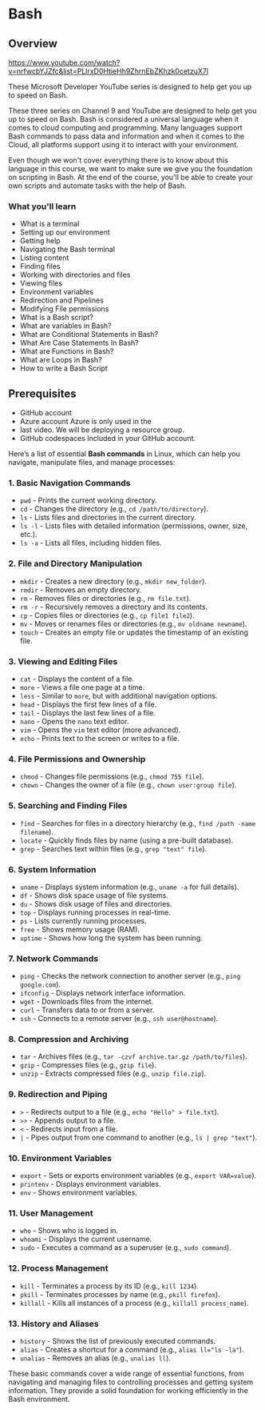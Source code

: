 # Bash 
## Overview

https://www.youtube.com/watch?v=nrfwcbYJZfc&list=PLlrxD0HtieHh9ZhrnEbZKhzk0cetzuX7l

These Microsoft Developer YouTube series is designed to help get you up to speed on Bash.

These three series on Channel 9 and YouTube are designed to help get you up to speed on Bash. Bash is considered a universal language when it comes to cloud computing and programming. Many languages support Bash commands to pass data and information and when it comes to the Cloud, all platforms support using it to interact with your environment.

Even though we won't cover everything there is to know about this language in this course, we want to make sure we give you the foundation on scripting in Bash. At the end of the course, you'll be able to create your own scripts and automate tasks with the help of Bash.

### What you'll learn

   - What is a terminal
   - Setting up our environment
   - Getting help
   - Navigating the Bash terminal
   - Listing content
   - Finding files
   - Working with directories and files
   - Viewing files
   - Environment variables
   - Redirection and Pipelines
   - Modifying File permissions
   - What is a Bash script?
   - What are variables in Bash?
   - What are Conditional Statements in Bash?
   - What Are Case Statements In Bash?
   - What are Functions in Bash?
   - What are Loops in Bash?
   - How to write a Bash Script

## Prerequisites

   - GitHub account
   - Azure account Azure is only used in the  
   - last video. We will be deploying a resource group.
   - GitHub codespaces Included in your GitHub account.



Here’s a list of essential **Bash commands** in Linux, which can help you navigate, manipulate files, and manage processes:

### 1. **Basic Navigation Commands**
   - `pwd` - Prints the current working directory.
   - `cd` - Changes the directory (e.g., `cd /path/to/directory`).
   - `ls` - Lists files and directories in the current directory.
   - `ls -l` - Lists files with detailed information (permissions, owner, size, etc.).
   - `ls -a` - Lists all files, including hidden files.

### 2. **File and Directory Manipulation**
   - `mkdir` - Creates a new directory (e.g., `mkdir new_folder`).
   - `rmdir` - Removes an empty directory.
   - `rm` - Removes files or directories (e.g., `rm file.txt`).
   - `rm -r` - Recursively removes a directory and its contents.
   - `cp` - Copies files or directories (e.g., `cp file1 file2`).
   - `mv` - Moves or renames files or directories (e.g., `mv oldname newname`).
   - `touch` - Creates an empty file or updates the timestamp of an existing file.

### 3. **Viewing and Editing Files**
   - `cat` - Displays the content of a file.
   - `more` - Views a file one page at a time.
   - `less` - Similar to `more`, but with additional navigation options.
   - `head` - Displays the first few lines of a file.
   - `tail` - Displays the last few lines of a file.
   - `nano` - Opens the `nano` text editor.
   - `vim` - Opens the `vim` text editor (more advanced).
   - `echo` - Prints text to the screen or writes to a file.

### 4. **File Permissions and Ownership**
   - `chmod` - Changes file permissions (e.g., `chmod 755 file`).
   - `chown` - Changes the owner of a file (e.g., `chown user:group file`).

### 5. **Searching and Finding Files**
   - `find` - Searches for files in a directory hierarchy (e.g., `find /path -name filename`).
   - `locate` - Quickly finds files by name (using a pre-built database).
   - `grep` - Searches text within files (e.g., `grep "text" file`).

### 6. **System Information**
   - `uname` - Displays system information (e.g., `uname -a` for full details).
   - `df` - Shows disk space usage of file systems.
   - `du` - Shows disk usage of files and directories.
   - `top` - Displays running processes in real-time.
   - `ps` - Lists currently running processes.
   - `free` - Shows memory usage (RAM).
   - `uptime` - Shows how long the system has been running.

### 7. **Network Commands**
   - `ping` - Checks the network connection to another server (e.g., `ping google.com`).
   - `ifconfig` - Displays network interface information.
   - `wget` - Downloads files from the internet.
   - `curl` - Transfers data to or from a server.
   - `ssh` - Connects to a remote server (e.g., `ssh user@hostname`).

### 8. **Compression and Archiving**
   - `tar` - Archives files (e.g., `tar -czvf archive.tar.gz /path/to/files`).
   - `gzip` - Compresses files (e.g., `gzip file`).
   - `unzip` - Extracts compressed files (e.g., `unzip file.zip`).

### 9. **Redirection and Piping**
   - `>` - Redirects output to a file (e.g., `echo "Hello" > file.txt`).
   - `>>` - Appends output to a file.
   - `<` - Redirects input from a file.
   - `|` - Pipes output from one command to another (e.g., `ls | grep "text"`).

### 10. **Environment Variables**
   - `export` - Sets or exports environment variables (e.g., `export VAR=value`).
   - `printenv` - Displays environment variables.
   - `env` - Shows environment variables.

### 11. **User Management**
   - `who` - Shows who is logged in.
   - `whoami` - Displays the current username.
   - `sudo` - Executes a command as a superuser (e.g., `sudo command`).

### 12. **Process Management**
   - `kill` - Terminates a process by its ID (e.g., `kill 1234`).
   - `pkill` - Terminates processes by name (e.g., `pkill firefox`).
   - `killall` - Kills all instances of a process (e.g., `killall process_name`).

### 13. **History and Aliases**
   - `history` - Shows the list of previously executed commands.
   - `alias` - Creates a shortcut for a command (e.g., `alias ll="ls -la"`).
   - `unalias` - Removes an alias (e.g., `unalias ll`).

These basic commands cover a wide range of essential functions, from navigating and managing files to controlling processes and getting system information. They provide a solid foundation for working efficiently in the Bash environment.